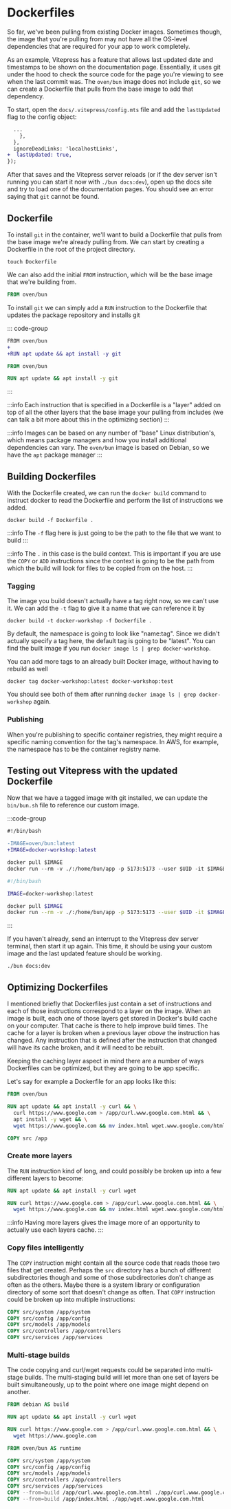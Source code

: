 # Dockerfiles

So far, we've been pulling from existing Docker images. Sometimes though, the image that you're pulling from may not have all the OS-level dependencies that are required for your app to work completely.

As an example, Vitepress has a feature that allows last updated date and timestamps to be shown on the documentation page. Essentially, it uses git under the hood to check the source code for the page you're viewing to see when the last commit was. The `oven/bun` image does not include `git`, so we can create a Dockerfile that pulls from the base image to add that dependency.

To start, open the `docs/.vitepress/config.mts` file and add the `lastUpdated` flag to the config object:

```diff
  ...
    },
  },
  ignoreDeadLinks: 'localhostLinks',
+  lastUpdated: true,
});
```

After that saves and the Vitepress server reloads (or if the dev server isn't running you can start it now with `./bun docs:dev`), open up the docs site and try to load one of the documentation pages. You should see an error saying that `git` cannot be found.

## Dockerfile

To install `git` in the container, we'll want to build a Dockerfile that pulls from the base image we're already pulling from. We can start by creating a Dockerfile in the root of the project directory.

```shell
touch Dockerfile
```

We can also add the initial `FROM` instruction, which will be the base image that we're building from.

```Dockerfile
FROM oven/bun

```

To install `git` we can simply add a `RUN` instruction to the Dockerfile that updates the package repository and installs git

::: code-group

```diff
FROM oven/bun
+
+RUN apt update && apt install -y git

```

```Dockerfile
FROM oven/bun

RUN apt update && apt install -y git

```

:::

:::info
Each instruction that is specified in a Dockerfile is a "layer" added on top of all the other layers that the base image your pulling from includes (we can talk a bit more about this in the optimizing section)
:::

:::info
Images can be based on any number of "base" Linux distribution's, which means package managers and how you install additional dependencies can vary. The `oven/bun` image is based on Debian, so we have the `apt` package manager
:::

## Building Dockerfiles

With the Dockerfile created, we can run the `docker build` command to instruct docker to read the Dockerfile and perform the list of instructions we added.

```shell
docker build -f Dockerfile .
```

:::info
The `-f` flag here is just going to be the path to the file that we want to build
:::

:::info
The `.` in this case is the build context. This is important if you are use the `COPY` or `ADD` instructions since the context is going to be the path from which the build will look for files to be copied from on the host.
:::

### Tagging

The image you build doesn't actually have a tag right now, so we can't use it. We can add the `-t` flag to give it a name that we can reference it by

```shell
docker build -t docker-workshop -f Dockerfile .
```

By default, the namespace is going to look like "name:tag". Since we didn't actually specify a tag here, the default tag is going to be "latest". You can find the built image if you run `docker image ls | grep docker-workshop`.

You can add more tags to an already built Docker image, without having to rebuild as well

```shell
docker tag docker-workshop:latest docker-workshop:test
```

You should see both of them after running `docker image ls | grep docker-workshop` again.

### Publishing

When you're publishing to specific container registries, they might require a specific naming convention for the tag's namespace. In AWS, for example, the namespace has to be the container registry name.

## Testing out Vitepress with the updated Dockerfile

Now that we have a tagged image with git installed, we can update the `bin/bun.sh` file to reference our custom image.

:::code-group

```diff
#!/bin/bash

-IMAGE=oven/bun:latest
+IMAGE=docker-workshop:latest

docker pull $IMAGE
docker run --rm -v ./:/home/bun/app -p 5173:5173 --user $UID -it $IMAGE $@

```

```bash
#!/bin/bash

IMAGE=docker-workshop:latest

docker pull $IMAGE
docker run --rm -v ./:/home/bun/app -p 5173:5173 --user $UID -it $IMAGE $@

```

:::

If you haven't already, send an interrupt to the Vitepress dev server terminal, then start it up again. This time, it should be using your custom image and the last updated feature should be working.

```shell
./bun docs:dev
```

## Optimizing Dockerfiles

I mentioned briefly that Dockerfiles just contain a set of instructions and each of those instructions correspond to a layer on the image. When an image is built, each one of those layers get stored in Docker's build cache on your computer. That cache is there to help improve build times. The cache for a layer is broken when a previous layer _above_ the instruction has changed. Any instruction that is defined after the instruction that changed will have its cache broken, and it will need to be rebuilt.

Keeping the caching layer aspect in mind there are a number of ways Dockerfiles can be optimized, but they are going to be app specific.

Let's say for example a Dockerfile for an app looks like this:

```Dockerfile
FROM oven/bun

RUN apt update && apt install -y curl && \
  curl https://www.google.com > /app/curl.www.google.com.html && \
  apt install -y wget && \
  wget https://www.google.com && mv index.html wget.www.google.com/html

COPY src /app

```

### Create more layers

The `RUN` instruction kind of long, and could possibly be broken up into a few different layers to become:

```Dockerfile
RUN apt update && apt install -y curl wget

RUN curl https://www.google.com > /app/curl.www.google.com.html && \
  wget https://www.google.com && mv index.html wget.www.google.com/html
```

:::info
Having more layers gives the image more of an opportunity to actually use each layers cache.
:::

### Copy files intelligently

The `COPY` instruction might contain all the source code that reads those two files that get created. Perhaps the `src` directory has a bunch of different subdirectories though and some of those subdirectories don't change as often as the others. Maybe there is a system library or configuration directory of some sort that doesn't change as often. That `COPY` instruction could be broken up into multiple instructions:

```Dockerfile
COPY src/system /app/system
COPY src/config /app/config
COPY src/models /app/models
COPY src/controllers /app/controllers
COPY src/services /app/services
```

### Multi-stage builds

The code copying and curl/wget requests could be separated into multi-stage builds. The multi-staging build will let more than one set of layers be built simultaneously, up to the point where one image might depend on another.

```Dockerfile
FROM debian AS build

RUN apt update && apt install -y curl wget

RUN curl https://www.google.com > /app/curl.www.google.com.html && \
  wget https://www.google.com

FROM oven/bun AS runtime

COPY src/system /app/system
COPY src/config /app/config
COPY src/models /app/models
COPY src/controllers /app/controllers
COPY src/services /app/services
COPY --from=build /app/curl.www.google.com.html ./app/curl.www.google.com.html
COPY --from=build /app/index.html ./app/wget.www.google.com.html
```
